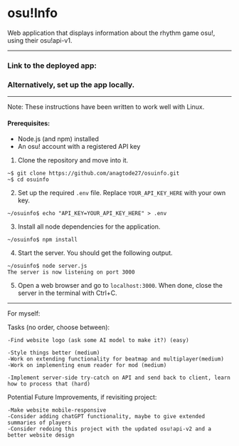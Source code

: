 # osu!Info

Web application that displays information about the rhythm game osu!, using their osu!api-v1.

---

### Link to the deployed app: 


### Alternatively, set up the app locally.
---
Note: These instructions have been written to work well with Linux.

#### Prerequisites: 

- Node.js (and npm) installed
- An osu! account with a registered API key


1) Clone the repository and move into it.

```console
~$ git clone https://github.com/anagtode27/osuinfo.git
~$ cd osuinfo
```
2) Set up the required ```.env``` file. Replace ```YOUR_API_KEY_HERE``` with your own key.

```console
~/osuinfo$ echo "API_KEY=YOUR_API_KEY_HERE" > .env
```

3) Install all node dependencies for the application.

```console
~/osuinfo$ npm install
```
4) Start the server. You should get the following output.

```console
~/osuinfo$ node server.js
The server is now listening on port 3000
```
5) Open a web browser and go to ```localhost:3000```. When done, close the server in the terminal with Ctrl+C.
----






















For myself:

Tasks (no order, choose between):

    -Find website logo (ask some AI model to make it?) (easy)

    -Style things better (medium)
    -Work on extending functionality for beatmap and multiplayer(medium)
    -Work on implementing enum reader for mod (medium)
    
    -Implement server-side try-catch on API and send back to client, learn how to process that (hard) 
     
Potential Future Improvements, if revisiting project:

    -Make website mobile-responsive
    -Consider adding chatGPT functionality, maybe to give extended summaries of players
    -Consider redoing this project with the updated osu!api-v2 and a better website design
    